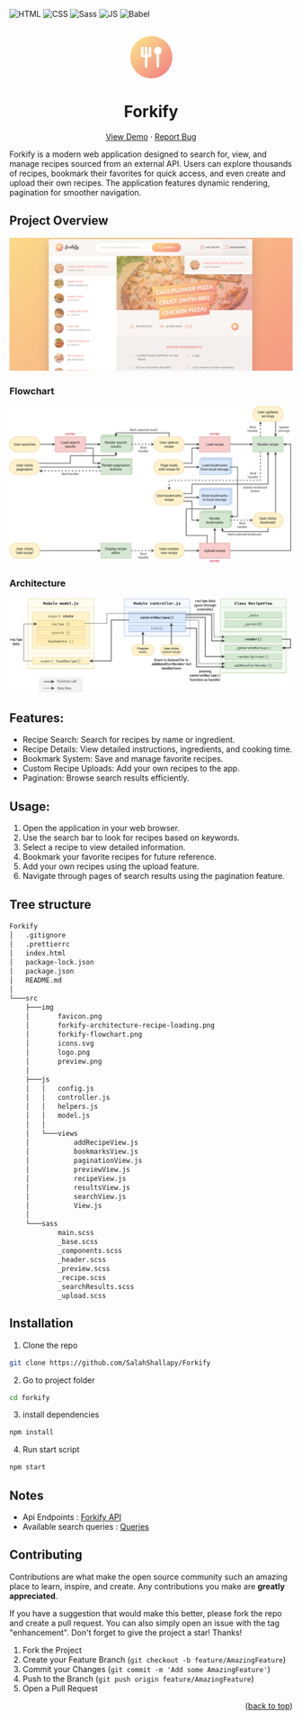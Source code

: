 <div id="top"></div>

![HTML](https://img.shields.io/badge/HTML5-E34F26?style=for-the-badge&logo=html5&logoColor=white)
![CSS](https://img.shields.io/badge/CSS3-1572B6?style=for-the-badge&logo=css3&logoColor=white)
![Sass](https://img.shields.io/badge/SASS-hotpink.svg?style=for-the-badge&logo=SASS&logoColor=white)
![JS](https://img.shields.io/badge/JavaScript-F7DF1E?style=for-the-badge&logo=javascript&logoColor=black)
![Babel](https://img.shields.io/badge/Babel-F9DC3e?style=for-the-badge&logo=babel&logoColor=black)

<!-- PROJECT LOGO  -->
<br />
<div align="center">
<a href="https://forkify-js-master.vercel.app/">
    <img src="./src/img/TitleIcon.png" alt="Logo" height="75">
</a>

<h1>Forkify</h1>

  <p align="center">
    <a href="https://forkify-js-master.vercel.app/">View Demo</a>
    ·
    <a href="https://github.com/SalahShallapy/Forkify/issues">Report Bug</a>
  </p>
</div>

Forkify is a modern web application designed to search for, view, and manage recipes sourced from an external API. Users can explore thousands of recipes, bookmark their favorites for quick access, and even create and upload their own recipes. The application features dynamic rendering, pagination for smoother navigation.

## Project Overview

![Forkify preview](./src/img/overView.png)

### Flowchart

<img src='./src/ChartsAndArchticture/forkify-flowchart-part-3.png' alt='flowchart' >

### Architecture

<img src='./src/ChartsAndArchticture/forkify-architecture-recipe-loading.png' alt='architecture' >

## Features:

- Recipe Search: Search for recipes by name or ingredient.
- Recipe Details: View detailed instructions, ingredients, and cooking time.
- Bookmark System: Save and manage favorite recipes.
- Custom Recipe Uploads: Add your own recipes to the app.
- Pagination: Browse search results efficiently.

## Usage:

1. Open the application in your web browser.
2. Use the search bar to look for recipes based on keywords.
3. Select a recipe to view detailed information.
4. Bookmark your favorite recipes for future reference.
5. Add your own recipes using the upload feature.
6. Navigate through pages of search results using the pagination feature.

## Tree structure

```
Forkify
│   .gitignore
│   .prettierrc
│   index.html
│   package-lock.json
│   package.json
│   README.md
│
└───src
    ├───img
    │       favicon.png
    │       forkify-architecture-recipe-loading.png
    │       forkify-flowchart.png
    │       icons.svg
    │       logo.png
    │       preview.png
    │
    ├───js
    │   │   config.js
    │   │   controller.js
    │   │   helpers.js
    │   │   model.js
    │   │
    │   └───views
    │           addRecipeView.js
    │           bookmarksView.js
    │           paginationView.js
    │           previewView.js
    │           recipeView.js
    │           resultsView.js
    │           searchView.js
    │           View.js
    │
    └───sass
            main.scss
            _base.scss
            _components.scss
            _header.scss
            _preview.scss
            _recipe.scss
            _searchResults.scss
            _upload.scss
```

## Installation

1. Clone the repo

```bash
git clone https://github.com/SalahShallapy/Forkify
```

2. Go to project folder

```bash
cd forkify
```

3. install dependencies

```bash
npm install
```

4. Run start script

```bash
npm start
```

## Notes

- Api Endpoints : [Forkify API](https://forkify-api.herokuapp.com/v2)
- Available search queries : [Queries](https://forkify-api.herokuapp.com/phrases.html)

## Contributing

Contributions are what make the open source community such an amazing place to learn, inspire, and create. Any contributions you make are **greatly appreciated**.

If you have a suggestion that would make this better, please fork the repo and create a pull request. You can also simply open an issue with the tag "enhancement".
Don't forget to give the project a star! Thanks!

1. Fork the Project
2. Create your Feature Branch (`git checkout -b feature/AmazingFeature`)
3. Commit your Changes (`git commit -m 'Add some AmazingFeature'`)
4. Push to the Branch (`git push origin feature/AmazingFeature`)
5. Open a Pull Request

<p align="right">(<a href="#top">back to top</a>)</p>
